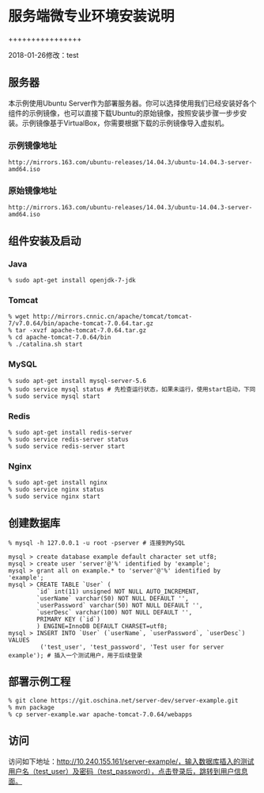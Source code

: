 服务端微专业环境安装说明
=================================
++++++++++++++++

2018-01-26修改：test


## 服务器

本示例使用Ubuntu Server作为部署服务器。你可以选择使用我们已经安装好各个组件的示例镜像，也可以直接下载Ubuntu的原始镜像，按照安装步骤一步步安装。示例镜像基于VirtualBox，你需要根据下载的示例镜像导入虚拟机。

### 示例镜像地址
	http://mirrors.163.com/ubuntu-releases/14.04.3/ubuntu-14.04.3-server-amd64.iso

### 原始镜像地址
	http://mirrors.163.com/ubuntu-releases/14.04.3/ubuntu-14.04.3-server-amd64.iso

## 组件安装及启动

### Java
	% sudo apt-get install openjdk-7-jdk

### Tomcat
	% wget http://mirrors.cnnic.cn/apache/tomcat/tomcat-7/v7.0.64/bin/apache-tomcat-7.0.64.tar.gz
	% tar -xvzf apache-tomcat-7.0.64.tar.gz
	% cd apache-tomcat-7.0.64/bin
	% ./catalina.sh start

### MySQL
	% sudo apt-get install mysql-server-5.6
	% sudo service mysql status # 先检查运行状态，如果未运行，使用start启动，下同
	% sudo service mysql start

### Redis
	% sudo apt-get install redis-server
	% sudo service redis-server status
	% sudo service redis-server start

### Nginx
	% sudo apt-get install nginx
	% sudo service nginx status
	% sudo service nginx start

## 创建数据库
	% mysql -h 127.0.0.1 -u root -pserver # 连接到MySQL
	
	mysql > create database example default character set utf8;
	mysql > create user 'server'@'%' identified by 'example';
	mysql > grant all on example.* to 'server'@'%' identified by 'example';
	mysql > CREATE TABLE `User` (
  			`id` int(11) unsigned NOT NULL AUTO_INCREMENT,
  			`userName` varchar(50) NOT NULL DEFAULT '',
  			`userPassword` varchar(50) NOT NULL DEFAULT '',
  			`userDesc` varchar(100) NOT NULL DEFAULT '',
  			PRIMARY KEY (`id`)
			) ENGINE=InnoDB DEFAULT CHARSET=utf8;
	mysql > INSERT INTO `User` (`userName`, `userPassword`, `userDesc`) VALUES
			 ('test_user', 'test_password', 'Test user for server example'); # 插入一个测试用户，用于后续登录

## 部署示例工程

	% git clone https://git.oschina.net/server-dev/server-example.git
	% mvn package
	% cp server-example.war apache-tomcat-7.0.64/webapps	
## 访问
	
访问如下地址：http://10.240.155.161/server-example/，输入数据库插入的测试用户名（test_user）及密码（test_password），点击登录后，跳转到用户信息面。
